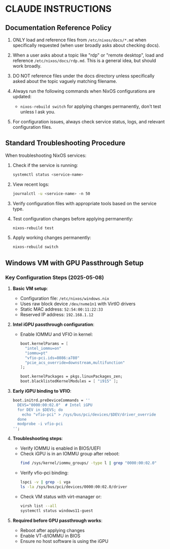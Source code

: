 # CLAUDE INSTRUCTIONS

## Documentation Reference Policy

1. ONLY load and reference files from `/etc/nixos/docs/*.md` when specifically requested (when user broadly asks about checking docs).

2. When a user asks about a topic like "rdp" or "remote desktop", load and reference `/etc/nixos/docs/rdp.md`. This is a general idea, but should work broadly.

3. DO NOT reference files under the docs directory unless specifically asked about the topic vaguely matching filename.

4. Always run the following commands when NixOS configurations are updated:
   - `nixos-rebuild switch` for applying changes permanently, don't test unless I ask you.

5. For configuration issues, always check service status, logs, and relevant configuration files.

## Standard Troubleshooting Procedure

When troubleshooting NixOS services:

1. Check if the service is running:
   ```bash
   systemctl status <service-name>
   ```

2. View recent logs:
   ```bash
   journalctl -u <service-name> -n 50
   ```

3. Verify configuration files with appropriate tools based on the service type.

4. Test configuration changes before applying permanently:
   ```bash
   nixos-rebuild test
   ```

5. Apply working changes permanently:
   ```bash
   nixos-rebuild switch
   ```

## Windows VM with GPU Passthrough Setup

### Key Configuration Steps (2025-05-08)

1. **Basic VM setup**:
   - Configuration file: `/etc/nixos/windows.nix`
   - Uses raw block device `/dev/nvme1n1` with VirtIO drivers
   - Static MAC address: `52:54:00:11:22:33`
   - Reserved IP address: `192.168.1.12`

2. **Intel iGPU passthrough configuration**:
   - Enable IOMMU and VFIO in kernel:
     ```nix
     boot.kernelParams = [ 
       "intel_iommu=on" 
       "iommu=pt" 
       "vfio-pci.ids=8086:a780" 
       "pcie_acs_override=downstream,multifunction"
     ];
     
     boot.kernelPackages = pkgs.linuxPackages_zen;
     boot.blacklistedKernelModules = [ "i915" ];
     ```

3. **Early iGPU binding to VFIO**:
   ```nix
   boot.initrd.preDeviceCommands = ''
     DEVS="0000:00:02.0"  # Intel iGPU
     for DEV in $DEVS; do
       echo "vfio-pci" > /sys/bus/pci/devices/$DEV/driver_override
     done
     modprobe -i vfio-pci
   '';
   ```

4. **Troubleshooting steps**:
   - Verify IOMMU is enabled in BIOS/UEFI
   - Check iGPU is in an IOMMU group after reboot:
     ```bash
     find /sys/kernel/iommu_groups/ -type l | grep "0000:00:02.0"
     ```
   - Verify vfio-pci binding:
     ```bash
     lspci -v | grep -i vga
     ls -la /sys/bus/pci/devices/0000:00:02.0/driver
     ```
   - Check VM status with virt-manager or:
     ```bash
     virsh list --all
     systemctl status windows11-guest
     ```

5. **Required before GPU passthrough works**:
   - Reboot after applying changes
   - Enable VT-d/IOMMU in BIOS
   - Ensure no host software is using the iGPU
